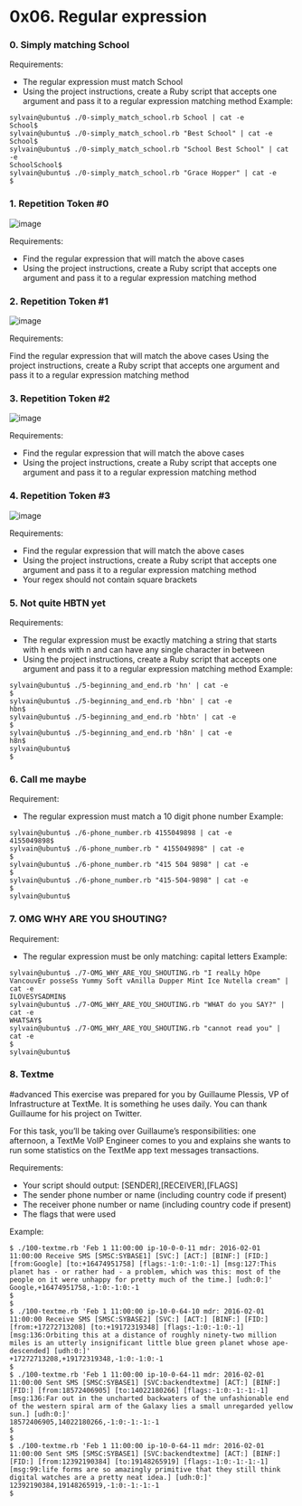 # 0x06. Regular expression

### 0. Simply matching School
Requirements:

* The regular expression must match School
* Using the project instructions, create a Ruby script that accepts one argument and pass it to a regular expression matching method
Example:
```
sylvain@ubuntu$ ./0-simply_match_school.rb School | cat -e
School$
sylvain@ubuntu$ ./0-simply_match_school.rb "Best School" | cat -e
School$
sylvain@ubuntu$ ./0-simply_match_school.rb "School Best School" | cat -e
SchoolSchool$
sylvain@ubuntu$ ./0-simply_match_school.rb "Grace Hopper" | cat -e
$
```

### 1. Repetition Token #0
![image](https://github.com/MennaAnwar/alx-system_engineering-devops/assets/79084467/bff16864-cc33-486e-bced-b252b4380da9)

Requirements:

* Find the regular expression that will match the above cases
* Using the project instructions, create a Ruby script that accepts one argument and pass it to a regular expression matching method

### 2. Repetition Token #1
![image](https://github.com/MennaAnwar/alx-system_engineering-devops/assets/79084467/888377ed-ee1e-4f19-b324-6d946dc7c512)

Requirements:

Find the regular expression that will match the above cases
Using the project instructions, create a Ruby script that accepts one argument and pass it to a regular expression matching method

### 3. Repetition Token #2
![image](https://github.com/MennaAnwar/alx-system_engineering-devops/assets/79084467/c8d42848-2dad-4503-b39b-b2b22193d7bf)

Requirements:

* Find the regular expression that will match the above cases
* Using the project instructions, create a Ruby script that accepts one argument and pass it to a regular expression matching method

### 4. Repetition Token #3
![image](https://github.com/MennaAnwar/alx-system_engineering-devops/assets/79084467/0fc9603a-fa8c-404a-9805-986252555fef)

Requirements:

* Find the regular expression that will match the above cases
* Using the project instructions, create a Ruby script that accepts one argument and pass it to a regular expression matching method
* Your regex should not contain square brackets

### 5. Not quite HBTN yet
Requirements:

* The regular expression must be exactly matching a string that starts with h ends with n and can have any single character in between
* Using the project instructions, create a Ruby script that accepts one argument and pass it to a regular expression matching method
Example:
```
sylvain@ubuntu$ ./5-beginning_and_end.rb 'hn' | cat -e
$
sylvain@ubuntu$ ./5-beginning_and_end.rb 'hbn' | cat -e
hbn$
sylvain@ubuntu$ ./5-beginning_and_end.rb 'hbtn' | cat -e
$
sylvain@ubuntu$ ./5-beginning_and_end.rb 'h8n' | cat -e
h8n$
sylvain@ubuntu$
$
```

### 6. Call me maybe

Requirement:

* The regular expression must match a 10 digit phone number
Example:
```
sylvain@ubuntu$ ./6-phone_number.rb 4155049898 | cat -e
4155049898$
sylvain@ubuntu$ ./6-phone_number.rb " 4155049898" | cat -e
$
sylvain@ubuntu$ ./6-phone_number.rb "415 504 9898" | cat -e
$
sylvain@ubuntu$ ./6-phone_number.rb "415-504-9898" | cat -e
$
sylvain@ubuntu$
```

### 7. OMG WHY ARE YOU SHOUTING?

Requirement:

* The regular expression must be only matching: capital letters
Example:
```
sylvain@ubuntu$ ./7-OMG_WHY_ARE_YOU_SHOUTING.rb "I realLy hOpe VancouvEr posseSs Yummy Soft vAnilla Dupper Mint Ice Nutella cream" | cat -e
ILOVESYSADMIN$
sylvain@ubuntu$ ./7-OMG_WHY_ARE_YOU_SHOUTING.rb "WHAT do you SAY?" | cat -e
WHATSAY$
sylvain@ubuntu$ ./7-OMG_WHY_ARE_YOU_SHOUTING.rb "cannot read you" | cat -e
$
sylvain@ubuntu$
```
### 8. Textme
#advanced
This exercise was prepared for you by Guillaume Plessis, VP of Infrastructure at TextMe. It is something he uses daily. You can thank Guillaume for his project on Twitter.

For this task, you’ll be taking over Guillaume’s responsibilities: one afternoon, a TextMe VoIP Engineer comes to you and explains she wants to run some statistics on the TextMe app text messages transactions.

Requirements:

* Your script should output: [SENDER],[RECEIVER],[FLAGS]
* The sender phone number or name (including country code if present)
* The receiver phone number or name (including country code if present)
* The flags that were used

Example:
```
$ ./100-textme.rb 'Feb 1 11:00:00 ip-10-0-0-11 mdr: 2016-02-01 11:00:00 Receive SMS [SMSC:SYBASE1] [SVC:] [ACT:] [BINF:] [FID:] [from:Google] [to:+16474951758] [flags:-1:0:-1:0:-1] [msg:127:This planet has - or rather had - a problem, which was this: most of the people on it were unhappy for pretty much of the time.] [udh:0:]'
Google,+16474951758,-1:0:-1:0:-1
$
$
$ ./100-textme.rb 'Feb 1 11:00:00 ip-10-0-64-10 mdr: 2016-02-01 11:00:00 Receive SMS [SMSC:SYBASE2] [SVC:] [ACT:] [BINF:] [FID:] [from:+17272713208] [to:+19172319348] [flags:-1:0:-1:0:-1] [msg:136:Orbiting this at a distance of roughly ninety-two million miles is an utterly insignificant little blue green planet whose ape-descended] [udh:0:]'
+17272713208,+19172319348,-1:0:-1:0:-1
$
$ ./100-textme.rb 'Feb 1 11:00:00 ip-10-0-64-11 mdr: 2016-02-01 11:00:00 Sent SMS [SMSC:SYBASE1] [SVC:backendtextme] [ACT:] [BINF:] [FID:] [from:18572406905] [to:14022180266] [flags:-1:0:-1:-1:-1] [msg:136:Far out in the uncharted backwaters of the unfashionable end of the western spiral arm of the Galaxy lies a small unregarded yellow sun.] [udh:0:]'
18572406905,14022180266,-1:0:-1:-1:-1
$
$
$ ./100-textme.rb 'Feb 1 11:00:00 ip-10-0-64-11 mdr: 2016-02-01 11:00:00 Sent SMS [SMSC:SYBASE1] [SVC:backendtextme] [ACT:] [BINF:] [FID:] [from:12392190384] [to:19148265919] [flags:-1:0:-1:-1:-1] [msg:99:life forms are so amazingly primitive that they still think digital watches are a pretty neat idea.] [udh:0:]'
12392190384,19148265919,-1:0:-1:-1:-1
$
```
